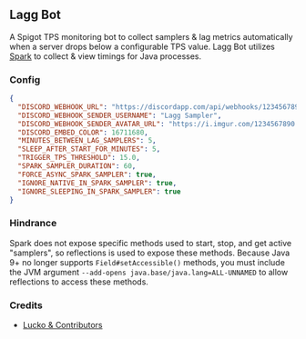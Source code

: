 ## Lagg Bot
A Spigot TPS monitoring bot to collect samplers & lag metrics automatically when a server drops below a configurable TPS value. Lagg Bot utilizes [Spark](https://github.com/lucko/spark) to collect & view timings for Java processes.

### Config
```json
{
  "DISCORD_WEBHOOK_URL": "https://discordapp.com/api/webhooks/1234567890/1234567890",
  "DISCORD_WEBHOOK_SENDER_USERNAME": "Lagg Sampler",
  "DISCORD_WEBHOOK_SENDER_AVATAR_URL": "https://i.imgur.com/1234567890.png",
  "DISCORD_EMBED_COLOR": 16711680,
  "MINUTES_BETWEEN_LAG_SAMPLERS": 5,
  "SLEEP_AFTER_START_FOR_MINUTES": 5,
  "TRIGGER_TPS_THRESHOLD": 15.0,
  "SPARK_SAMPLER_DURATION": 60,
  "FORCE_ASYNC_SPARK_SAMPLER": true,
  "IGNORE_NATIVE_IN_SPARK_SAMPLER": true,
  "IGNORE_SLEEPING_IN_SPARK_SAMPLER": true
}
```

### Hindrance
Spark does not expose specific methods used to start, stop, and get active "samplers", so reflections is used to expose these methods. Because Java 9+ no longer supports `Field#setAccessible()` methods, you must include the JVM argument `--add-opens java.base/java.lang=ALL-UNNAMED` to allow reflections to access these methods.

### Credits
- [Lucko & Contributors](https://github.com/lucko/spark/graphs/contributors)